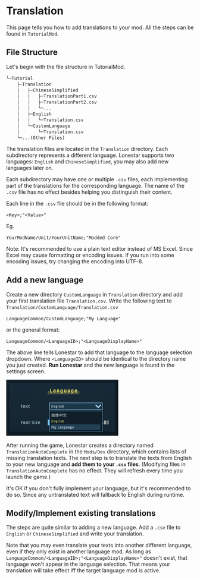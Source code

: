 # Translation

This page tells you how to add translations to your mod. All the steps can be found in `TutorialMod`.

## File Structure

Let's begin with the file structure in TutorialMod.

```
└─Tutorial
    ├─Translation    
    │   ├─ChineseSimplified
    │   │   ├─TranslationPart1.csv
    │   │   ├─TranslationPart2.csv
    │   │   └─...
    │   ├─English
    │   │   └─Translation.csv  
    │   └─CustomLanguage
    │       └─Translation.csv
    └─...(Other Files)
```          
The translation files are located in the `Translation` directory. Each subdirectory represents a different language. Lonestar supports two languages: `English` and `ChineseSimplified`, you may also add new languages later on. 

Each subdirectory may have one or multiple `.csv` files, each implementing part of the translations for the corresponding language. The name of the `.csv` file has no effect besides helping you distinguish their content.

Each line in the `.csv` file should be in the following format:
```
<Key>;"<Value>"
```
Eg. 
```
YourModName/Unit/YourUnitName;"Modded Core"
```

Note: It's recommended to use a plain text editor instead of MS Excel. Since Excel may cause formatting or encoding issues. If you run into some encoding issues, try changing the encoding into UTF-8.

## Add a new language

Create a new directory `CustomLanguage` in `Translation` directory and add your first translation file `Translation.csv`. Write the following text to `Translation/CustomLanguage/Translation.csv`

```
LanguageCommon/CustomLanguage;"My Language"
```

or the general format:

```
LanguageCommon/<LanguageID>;"<LanguageDisplayName>"
```

The above line tells Lonestar to add that language to the language selection dropdown. Where `<LanguageID>` should be identical to the directory name you just created. **Run Lonestar** and the new language is found in the settings screen.

![Translation1](../images/Translation1.png)

After running the game, Lonestar creates a directory named `TranslationAutoComplete` in the `Mods/Dev` directory, which contains lists of missing translation texts. The next step is to translate the texts from English to your new language and **add them to your `.csv` files**. (Modifying files in `TranslationAutoComplete` has no effect. They will refresh every time you launch the game.) 

It's OK if you don't fully implement your language, but it's recommended to do so. Since any untranslated text will fallback to English during runtime. 

## Modify/Implement existing translations

The steps are quite similar to adding a new language. Add a `.csv` file to `English` or `ChineseSimplified` and write your translation. 

Note that you may even translate your texts into another different language, even if they only exist in another language mod. As long as `LanguageCommon/<LanguageID>;"<LanguageDisplayName>"` doesn't exist, that language won't appear in the language selection. That means your translation will take effect iff the target language mod is active.
